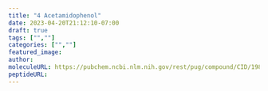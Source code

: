 ```yaml
---
title: "4 Acetamidophenol"
date: 2023-04-20T21:12:10-07:00
draft: true
tags: ["",""]
categories: ["",""]
featured_image: 
author: 
moleculeURL: https://pubchem.ncbi.nlm.nih.gov/rest/pug/compound/CID/1983/record/SDF/?record_type=3d&response_type=display
peptideURL:
---
```

